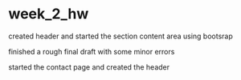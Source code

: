 # week_2_hw
created header and started the section content area using bootsrap

finished a rough final draft with some minor errors 

started the contact page and created the header